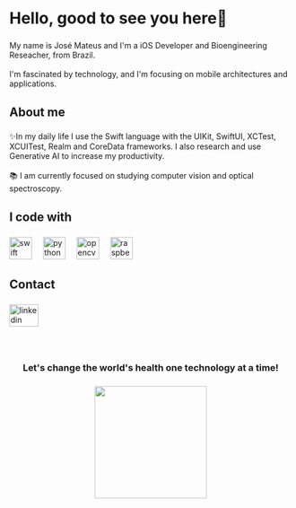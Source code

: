 <h1 align="left">Hello, good to see you here👋</h1>

###

<p align="left">My name is José Mateus and I'm a iOS Developer and Bioengineering Reseacher, from Brazil.<br><br>I'm fascinated by technology, and I'm focusing on mobile architectures and applications.</p>

###

<h2 align="left">About me</h2>

###

<p align="left">✨In my daily life I use the Swift language with the UIKit, SwiftUI, XCTest, XCUITest, Realm and CoreData frameworks. I also research and use Generative AI to increase my productivity.<br><br>📚 I am currently focused on studying computer vision and optical spectroscopy.</p>

###

<h2 align="left">I code with</h2>

###

<div align="left">
  <img src="https://cdn.jsdelivr.net/gh/devicons/devicon/icons/swift/swift-original.svg" height="40" alt="swift logo"  />
  <img width="12" />
  <img src="https://cdn.jsdelivr.net/gh/devicons/devicon/icons/python/python-original.svg" height="40" alt="python logo"  />
  <img width="12" />
  <img src="https://cdn.jsdelivr.net/gh/devicons/devicon/icons/opencv/opencv-original.svg" height="40" alt="opencv logo"  />
  <img width="12" />
  <img src="https://cdn.jsdelivr.net/gh/devicons/devicon/icons/raspberrypi/raspberrypi-original.svg" height="40" alt="raspberrypi logo"  />
</div>

###

<h2 align="left">Contact</h2>

###

<div align="left">
  <a href="https://www.linkedin.com/in/mateus-sousa-42932011a/" target="_blank">
    <img src="https://raw.githubusercontent.com/maurodesouza/profile-readme-generator/master/src/assets/icons/social/linkedin/default.svg" width="52" height="40" alt="linkedin logo"  />
  </a>
</div>

###

<br clear="both">

<h3 align="center">Let's change the world's health one technology at a time!</h3>

###

<div align="center">
  <img height="200" src="https://www.gebauer.com/hubfs/healthcare-technology.jpg"  />
</div>

###
